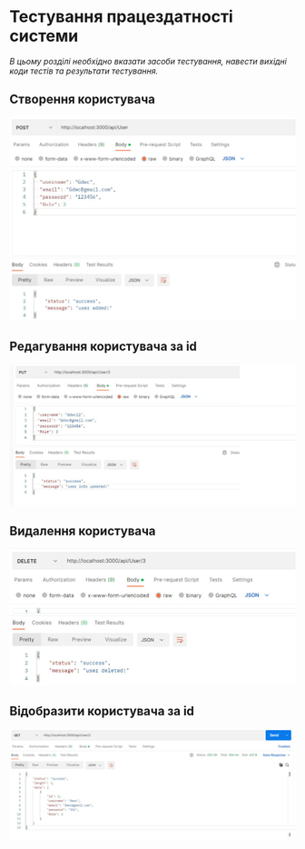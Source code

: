 # Тестування працездатності системи

*В цьому розділі необхідно вказати засоби тестування, навести вихідні коди тестів та результати тестування.*
## Створення користувача
![creating user](one.jpg)
## Редагування користувача за id
![update user](two.jpg)
## Видалення користувача
![delete user](three.jpg)
## Відобразити користувача за id
![read user](four.jpg)

